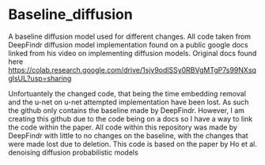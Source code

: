 # Baseline_diffusion
A baseline diffusion model used for different changes.
All code taken from DeepFindr diffusion model implementation found on a public google docs linked from his video on implementing diffusion models. Original docs found here https://colab.research.google.com/drive/1sjy9odlSSy0RBVgMTgP7s99NXsqglsUL?usp=sharing

Unfortuantely the changed code, that being the time embedding removal and the u-net on u-net attempted implementation have been lost. As such the github only contains the baseline made by DeepFindr. However, I am creating this github due to the code being on a docs so I have a way to link the code within the paper. All code within this repository was made by DeepFindr with little to no changes on the baseline, with the changes that were made lost due to deletion. This code is based on the paper by Ho et al. denoising diffusion probabilistic models
